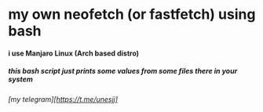 # my own neofetch (or fastfetch) using bash
#### i use Manjaro Linux (Arch based distro)
##### this bash script just prints some values from some files there in your system
###### [my telegram][https://t.me/unesjj]
